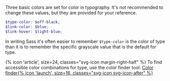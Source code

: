 Three basic colors are set for color in typography. It's not recommended to change these values, but they are provided for your reference.

```scss
$type-color: $off-black;
$link-color: $blue;
$link-hover: $light-blue;
```

In writing Sass it's often easier to remember `$type-color` is the color of type than it is to remember the specific grayscale value that is the default for type.

<div class="panel panel-white leader-1 trailer-1 inline-block">
{% icon 'article', size=24, classes="svg-icon margin-right-half" %} To find accessible color combinations for type, use the color finder tool: <a href="{{relativePath}}/guides/a11y/#color-finder" class="btn btn-clear margin-left-half">Color finder{% icon 'launch', size=16, classes="svg-icon svg-icon-after" %}</a>
</div>


